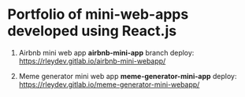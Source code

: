 # Portfolio of mini-web-apps developed using React.js

1) Airbnb mini web app **airbnb-mini-app** branch
deploy: https://rleydev.gitlab.io/airbnb-mini-webapp/

1) Meme generator mini web app **meme-generator-mini-app**
deploy:  https://rleydev.gitlab.io/meme-generator-mini-webapp/

